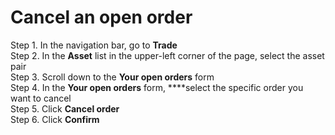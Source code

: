 # Cancel an open order

Step 1. In the navigation bar, go to **Trade**  
Step 2. In the **Asset** list in the upper-left corner of the page, select the asset pair  
Step 3. Scroll down to the **Your open orders** form  
Step 4. In the **Your open orders** form, ****select the specific order you want to cancel  
Step 5. Click **Cancel order**  
Step 6. Click **Confirm**

